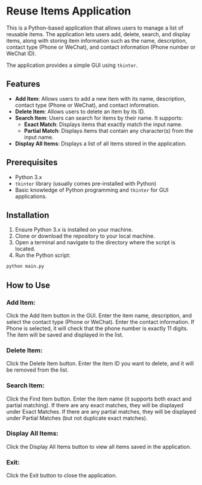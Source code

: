 # Reuse Items Application

This is a Python-based application that allows users to manage a list of reusable items. The application lets users add, delete, search, and display items, along with storing item information such as the name, description, contact type (Phone or WeChat), and contact information (Phone number or WeChat ID).

The application provides a simple GUI using `tkinter`.

## Features

- **Add Item**: Allows users to add a new item with its name, description, contact type (Phone or WeChat), and contact information.
- **Delete Item**: Allows users to delete an item by its ID.
- **Search Item**: Users can search for items by their name. It supports:
  - **Exact Match**: Displays items that exactly match the input name.
  - **Partial Match**: Displays items that contain any character(s) from the input name.
- **Display All Items**: Displays a list of all items stored in the application.

## Prerequisites

- Python 3.x
- `tkinter` library (usually comes pre-installed with Python)
- Basic knowledge of Python programming and `tkinter` for GUI applications.

## Installation

1. Ensure Python 3.x is installed on your machine.
2. Clone or download the repository to your local machine.
3. Open a terminal and navigate to the directory where the script is located.
4. Run the Python script:

```bash
python main.py
```
## How to Use
### Add Item:
Click the Add Item button in the GUI.
Enter the item name, description, and select the contact type (Phone or WeChat).
Enter the contact information. If Phone is selected, it will check that the phone number is exactly 11 digits.
The item will be saved and displayed in the list.

### Delete Item:
Click the Delete Item button.
Enter the item ID you want to delete, and it will be removed from the list.

### Search Item:
Click the Find Item button.
Enter the item name (it supports both exact and partial matching).
If there are any exact matches, they will be displayed under Exact Matches.
If there are any partial matches, they will be displayed under Partial Matches (but not duplicate exact matches).

### Display All Items:
Click the Display All Items button to view all items saved in the application.

### Exit:
Click the Exit button to close the application.

